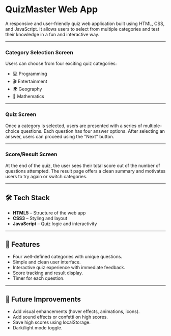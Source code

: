 # QuizMaster Web App

A responsive and user-friendly quiz web application built using HTML, CSS, and JavaScript. It allows users to select from multiple categories and test their knowledge in a fun and interactive way.

---


###  Category Selection Screen
Users can choose from four exciting quiz categories:
- 💻 Programming  
- 🎬 Entertainment  
- 🌍 Geography  
- 🚀 Mathematics  


---

###  Quiz Screen
Once a category is selected, users are presented with a series of multiple-choice questions. Each question has four answer options. After selecting an answer, users can proceed using the "Next" button.


---

###  Score/Result Screen
At the end of the quiz, the user sees their total score out of the number of questions attempted. The result page offers a clean summary and motivates users to try again or switch categories.


---

## 🛠️ Tech Stack

- **HTML5** – Structure of the web app  
- **CSS3** – Styling and layout  
- **JavaScript** – Quiz logic and interactivity  

---

## 🚀 Features

- Four well-defined categories with unique questions.
- Simple and clean user interface.
- Interactive quiz experience with immediate feedback.
- Score tracking and result display.
- Timer for each question.

---

## 🎯 Future Improvements

- Add visual enhancements (hover effects, animations, icons).
- Add sound effects or confetti on high scores.
- Save high scores using localStorage.
- Dark/light mode toggle.

